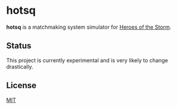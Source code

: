 # hotsq

**hotsq** is a matchmaking system simulator for [Heroes of the Storm](https://us.battle.net/heroes/en/).

## Status

This project is currently experimental and is very likely to change drastically.

## License

[MIT](http://opensource.org/licenses/MIT)
